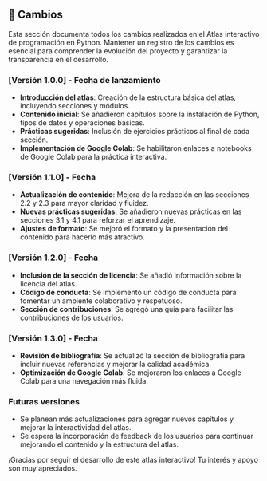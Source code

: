 ## 📜 Cambios

Esta sección documenta todos los cambios realizados en el Atlas interactivo de programación en Python. Mantener un registro de los cambios es esencial para comprender la evolución del proyecto y garantizar la transparencia en el desarrollo.

### [Versión 1.0.0] - Fecha de lanzamiento

- **Introducción del atlas**: Creación de la estructura básica del atlas, incluyendo secciones y módulos.
- **Contenido inicial**: Se añadieron capítulos sobre la instalación de Python, tipos de datos y operaciones básicas.
- **Prácticas sugeridas**: Inclusión de ejercicios prácticos al final de cada sección.
- **Implementación de Google Colab**: Se habilitaron enlaces a notebooks de Google Colab para la práctica interactiva.

### [Versión 1.1.0] - Fecha

- **Actualización de contenido**: Mejora de la redacción en las secciones 2.2 y 2.3 para mayor claridad y fluidez.
- **Nuevas prácticas sugeridas**: Se añadieron nuevas prácticas en las secciones 3.1 y 4.1 para reforzar el aprendizaje.
- **Ajustes de formato**: Se mejoró el formato y la presentación del contenido para hacerlo más atractivo.

### [Versión 1.2.0] - Fecha

- **Inclusión de la sección de licencia**: Se añadió información sobre la licencia del atlas.
- **Código de conducta**: Se implementó un código de conducta para fomentar un ambiente colaborativo y respetuoso.
- **Sección de contribuciones**: Se agregó una guía para facilitar las contribuciones de los usuarios.

### [Versión 1.3.0] - Fecha

- **Revisión de bibliografía**: Se actualizó la sección de bibliografía para incluir nuevas referencias y mejorar la calidad académica.
- **Optimización de Google Colab**: Se mejoraron los enlaces a Google Colab para una navegación más fluida.

### Futuras versiones

- Se planean más actualizaciones para agregar nuevos capítulos y mejorar la interactividad del atlas.
- Se espera la incorporación de feedback de los usuarios para continuar mejorando el contenido y la estructura del atlas.

¡Gracias por seguir el desarrollo de este atlas interactivo! Tu interés y apoyo son muy apreciados.
